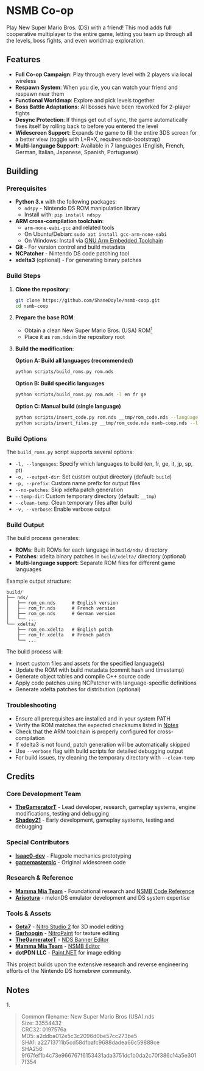 # NSMB Co-op

Play New Super Mario Bros. (DS) with a friend! This mod adds full cooperative multiplayer to the entire game, letting you team up through all the levels, boss fights, and even worldmap exploration.

## Features
- **Full Co-op Campaign**: Play through every level with 2 players via local wireless
- **Respawn System**: When you die, you can watch your friend and respawn near them
- **Functional Worldmap**: Explore and pick levels together
- **Boss Battle Adaptations**: All bosses have been reworked for 2-player fights
- **Desync Protection**: If things get out of sync, the game automatically fixes itself by rolling back to before you entered the level
- **Widescreen Support**: Expands the game to fill the entire 3DS screen for a better view (toggle with L+R+X, requires nds-bootstrap)
- **Multi-language Support**: Available in 7 languages (English, French, German, Italian, Japanese, Spanish, Portuguese)

## Building

### Prerequisites
- **Python 3.x** with the following packages:
  - `ndspy` - Nintendo DS ROM manipulation library
  - Install with: `pip install ndspy`
- **ARM cross-compilation toolchain**:
  - `arm-none-eabi-gcc` and related tools
  - On Ubuntu/Debian: `sudo apt install gcc-arm-none-eabi`
  - On Windows: Install via [GNU Arm Embedded Toolchain](https://developer.arm.com/tools-and-software/open-source-software/developer-tools/gnu-toolchain/gnu-rm)
- **Git** - For version control and build metadata
- **NCPatcher** - Nintendo DS code patching tool
- **xdelta3** (optional) - For generating binary patches

### Build Steps
1. **Clone the repository**:
   ```bash
   git clone https://github.com/ShaneDoyle/nsmb-coop.git
   cd nsmb-coop
   ```

2. **Prepare the base ROM**:
   - Obtain a clean New Super Mario Bros. (USA) ROM[<sup>1</sup>](#notes)
   - Place it as `rom.nds` in the repository root

3. **Build the modification**:

   **Option A: Build all languages (recommended)**
   ```bash
   python scripts/build_roms.py rom.nds
   ```

   **Option B: Build specific languages**
   ```bash
   python scripts/build_roms.py rom.nds -l en fr ge
   ```

   **Option C: Manual build (single language)**
   ```bash
   python scripts/insert_code.py rom.nds __tmp/rom_code.nds --language en
   python scripts/insert_files.py __tmp/rom_code.nds nsmb-coop.nds --language en
   ```

### Build Options
The `build_roms.py` script supports several options:
- `-l, --languages`: Specify which languages to build (en, fr, ge, it, jp, sp, pt)
- `-o, --output-dir`: Set custom output directory (default: `build`)
- `-p, --prefix`: Custom name prefix for output files
- `--no-patches`: Skip xdelta patch generation
- `--temp-dir`: Custom temporary directory (default: `__tmp`)
- `--clean-temp`: Clean temporary files after build
- `-v, --verbose`: Enable verbose output

### Build Output
The build process generates:
- **ROMs**: Built ROMs for each language in `build/nds/` directory
- **Patches**: xdelta binary patches in `build/xdelta/` directory (optional)
- **Multi-language support**: Separate ROM files for different game languages

Example output structure:
```
build/
├── nds/
│   ├── rom_en.nds      # English version
│   ├── rom_fr.nds      # French version
│   ├── rom_ge.nds      # German version
│   └── ...
└── xdelta/
    ├── rom_en.xdelta   # English patch
    ├── rom_fr.xdelta   # French patch
    └── ...
```

The build process will:
- Insert custom files and assets for the specified language(s)
- Update the ROM with build metadata (commit hash and timestamp)
- Generate object tables and compile C++ source code
- Apply code patches using NCPatcher with language-specific definitions
- Generate xdelta patches for distribution (optional)

### Troubleshooting
- Ensure all prerequisites are installed and in your system PATH
- Verify the ROM matches the expected checksums listed in [Notes](#notes)
- Check that the ARM toolchain is properly configured for cross-compilation
- If xdelta3 is not found, patch generation will be automatically skipped
- Use `--verbose` flag with build scripts for detailed debugging output
- For build issues, try cleaning the temporary directory with `--clean-temp`

## Credits

### Core Development Team
- **[TheGameratorT](https://github.com/TheGameratorT)** - Lead developer, research, gameplay systems, engine modifications, testing and debugging
- **[Shadey21](https://github.com/ShaneDoyle)** - Early development, gameplay systems, testing and debugging

### Special Contributors
- **[Isaac0-dev](https://github.com/Isaac0-dev)** - Flagpole mechanics prototyping
- **[gamemasterplc](https://github.com/gamemasterplc)** - Original widescreen code

### Research & Reference
- **[Mamma Mia Team](https://github.com/MammaMiaTeam)** - Foundational research and [NSMB Code Reference](https://github.com/MammaMiaTeam/NSMB-Code-Reference)
- **[Arisotura](https://github.com/Arisotura)** - melonDS emulator development and DS system expertise

### Tools & Assets
- **[Gota7](https://github.com/Gota7)** - [Nitro Studio 2](https://github.com/Gota7/NitroStudio2) for 3D model editing
- **[Garhoogin](https://github.com/Garhoogin)** - [NitroPaint](https://github.com/Garhoogin/NitroPaint) for texture editing
- **[TheGameratorT](https://github.com/TheGameratorT)** - [NDS Banner Editor](https://github.com/TheGameratorT/NDS_Banner_Editor)
- **[Mamma Mia Team](https://github.com/MammaMiaTeam)** - [NSMB Editor](https://github.com/MammaMiaTeam/NSMB-Editor)
- **dotPDN LLC** - [Paint.NET](https://www.getpaint.net/) for image editing

This project builds upon the extensive research and reverse engineering efforts of the Nintendo DS homebrew community.

## Notes
1\.  
> Common filename: New Super Mario Bros (USA).nds  
> Size: 33554432  
> CRC32: 0197576a  
> MD5: a2ddba012e5c3c2096d0be57cc273be5  
> SHA1: a22713711b5cd58dfbafc9688dadea66c59888ce  
> SHA256: 9f67fef1b4c73e966767f6153431ada3751dc1b0da2c70f386c14a5e3017f354
